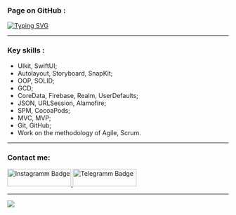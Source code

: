 ### Page on GitHub :

<a href="https://t.me/The_Keko"><img src="https://readme-typing-svg.demolab.com?font=JetBrains+Mono&weight=500&size=25&pause=800&width=500&height=100&lines=Hi+there+%F0%9F%99%8B%F0%9F%8F%BB;My+name+is+Aleksandr+Fogelev;I'm+a+IOS+Developer;%D0%A1lick+to+contact+me+%F0%9F%91%88%F0%9F%8F%BB" alt="Typing SVG" /></a>

  ---
  
### Key skills :

  - UIkit, SwiftUI;
  - Autolayout, Storyboard, SnapKit;
  - OOP, SOLID;
  - GCD;
  - CoreData, Firebase, Realm, UserDefaults;
  - JSON, URLSession, Alamofire;
  - SPM, CocoaPods;
  - MVC, MVP;
  - Git, GitHub;
  - Work on the methodology of Agile, Scrum.
  
  ---
  
  ### Contact me:
<div id="badges">
  <a href="https://www.linkedin.com/in/thekeko/">
    <img width="145px" height="40" src="https://img.shields.io/badge/LinkedIn-blue?logo=linkedin&logoColor=white&style=for-the-badge" alt="Instagramm Badge"/>
  </a>
  <a href="https://t.me/The_Keko">
    <img width="145px" height="40" src="https://img.shields.io/badge/Telegram-2CA5E0?style=for-the-badge&logo=telegram&logoColor=white" alt="Telegramm Badge"/> 
  </a>
</div>
   </div>
   
  ---


![](https://komarev.com/ghpvc/?username=your-github-TheKEKO)
